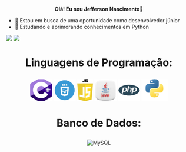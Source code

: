  <div  style="text-align: center;">
   <strong><p align="center">Olá! Eu sou Jefferson Nascimento👋</p></strong>
 </div>


- 🔭 Estou em busca de uma oportunidade como desenvolvedor júnior
- 🌱 Estudando e aprimorando conhecimentos em Python
  
<div>
  <a href-"https://github.com/nascimentojefferson">
    <img height="180cm" src="https://github-readme-stats.vercel.app/api?username=nascimentojefferson&show_icons=true&theme=radical&include_all_commits=true&count_private=true"/>
    <img height="180cm" src="https://github-readme-stats.vercel.app/api/top-langs/?username=nascimentojefferson&layout=donut&langs_count=16&theme=radical"/>
</div>
  <h1><p align="center"><strong>Linguagens de Programação:</strong></p></h1>
    
   <div  style="text-align: center;">
<p align="center">
<img src="https://github.com/Carlos-CGS/Projeto-AssistenteBusca/blob/main/img/csharp.png" height="60"/>
<img src="https://github.com/Carlos-CGS/Projeto-AssistenteBusca/blob/main/img/css.png" height="60"/>
<img src="https://github.com/Carlos-CGS/Projeto-AssistenteBusca/blob/main/img/javascript.png" height="60"/>
<img src="https://github.com/Carlos-CGS/Projeto-AssistenteBusca/blob/main/img/java.png" height="60"/>
<img src="https://github.com/Carlos-CGS/Projeto-AssistenteBusca/blob/main/img/php.png" height="60"/>
<img src="https://github.com/Carlos-CGS/Projeto-AssistenteBusca/blob/main/img/python.png" height="60"/></p>
</div> 
  <div style="text-align: center;">
   <h1><p align="center"><strong>Banco de Dados:</strong></h1></p>
  </div>
  <div style="text-align: center;">
<p align="center"
   
   ![MySQL](https://img.shields.io/badge/MySQL-005C84?style=for-the-badge&logo=mysql&logoColor=white)
 </div>
 </div>
